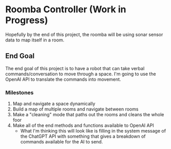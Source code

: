 # Roomba Controller (Work in Progress)

Hopefully by the end of this project, the roomba will be using sonar sensor data to map itself in a room.


## End Goal
The end goal of this project is to have a robot that can take verbal commands/conversation to move through a space. I'm going to use the OpenAI API to translate the commands into movement.

### Milestones
1. Map and navigate a space dynamically
1. Build a map of multiple rooms and navigate between rooms
1. Make a "cleaning" mode that paths out the rooms and cleans the whole foor
1. Make all of the end methods and functions available to OpenAI API
    - What I'm thinking this will look like is filling in the system message of the ChatGPT API with something that gives a breakdown of commands available for the AI to send.